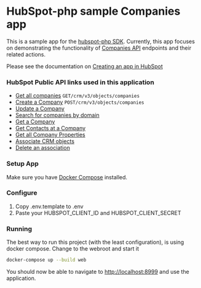 # HubSpot-php sample Companies app

This is a sample app for the [hubspot-php SDK](../../lib/). Currently, this app focuses on demonstrating the functionality of [Companies API](https://developers.hubspot.com/docs/methods/companies/companies-overview) endpoints and their related actions.

Please see the documentation on [Creating an app in HubSpot](https://developers.hubspot.com/docs-beta/creating-an-app)

### HubSpot Public API links used in this application

  - [Get all companies](https://developers.hubspot.com/docs-beta/crm/companies) `GET/crm/v3/objects/companies`
  - [Create a Company](https://developers.hubspot.com/docs-beta/crm/companies)  `POST/crm/v3/objects/companies`
  - [Update a Company](https://developers.hubspot.com/docs-beta/crm/companies)
  - [Search for companies by domain](https://developers.hubspot.com/docs-beta/crm/companies)
  - [Get a Company](https://developers.hubspot.com/docs/methods/companies/get_company)
  - [Get Contacts at a Company](https://developers.hubspot.com/docs-beta/crm/companies)
  - [Get all Company Properties](https://developers.hubspot.com/docs-beta/crm/companies)
  - [Associate CRM objects](https://developers.hubspot.com/docs-beta/crm/companies)
  - [Delete an association](https://developers.hubspot.com/docs-beta/crm/companies)

### Setup App

Make sure you have [Docker Compose](https://docs.docker.com/compose/) installed.

### Configure

1. Copy .env.template to .env
2. Paste your HUBSPOT_CLIENT_ID and HUBSPOT_CLIENT_SECRET

### Running

The best way to run this project (with the least configuration), is using docker compose.  Change to the webroot and start it

```bash
docker-compose up --build web
```
You should now be able to navigate to [http://localhost:8999](http://localhost:8999) and use the application.
